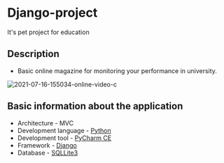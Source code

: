 # Django-project

It's pet project for education

## Description
<ul>
<li>Basic online magazine for monitoring your performance in university.</li>
</ul>

![2021-07-16-155034-online-video-c](https://user-images.githubusercontent.com/58069279/125952254-38634fac-c4be-427e-923a-a0220e148398.gif)


## Basic information about the application
<ul>
  <li>Architecture - MVC</li>
  <li>Development language - <a href = "https://www.python.org">Python</a></li>
  <li>Development tool - <a href = "https://www.jetbrains.com/ru-ru/pycharm/">PyCharm CE</a></li>
  <li>Framework - <a href = "https://www.djangoproject.com">Django</a></li>
  <li>Database -  <a href = "https://www.sqlite.org/index.html">SQLLite3</a></li>
</ul>


